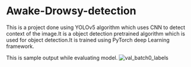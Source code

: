 # Awake-Drowsy-detection
This is a project done using YOLOv5 algorithm which uses CNN to detect context of the image.It is a object detection pretrained algorithm which is used for object detection.It is trained using PyTorch deep Learning framework. 

This is sample output while evaluating model. 
![val_batch0_labels](https://user-images.githubusercontent.com/90050859/220958077-c8f5a424-d5bd-4b60-a527-59aa4d571981.jpg)

